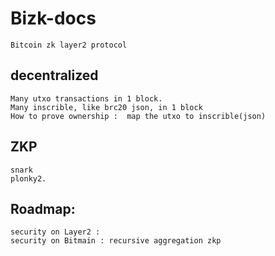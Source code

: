 # Bizk-docs

    Bitcoin zk layer2 protocol


## decentralized

    Many utxo transactions in 1 block.
    Many inscrible, like brc20 json, in 1 block
    How to prove ownership :  map the utxo to inscrible(json)

## ZKP

    snark
    plonky2.


## Roadmap:

    security on Layer2 : 
    security on Bitmain : recursive aggregation zkp 